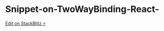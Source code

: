 # Snippet-on-TwoWayBinding-React-

[Edit on StackBlitz ⚡️](https://stackblitz.com/edit/react-gxgnyp)